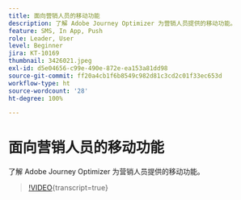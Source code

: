 ```yaml
---
title: 面向营销人员的移动功能
description: 了解 Adobe Journey Optimizer 为营销人员提供的移动功能。
feature: SMS, In App, Push
role: Leader, User
level: Beginner
jira: KT-10169
thumbnail: 3426021.jpeg
exl-id: d5e04656-c99e-490e-872e-ea153a81dd98
source-git-commit: ff20a4cb1f6b8549c982d81c3cd2c01f33ec653d
workflow-type: ht
source-wordcount: '28'
ht-degree: 100%

---
```


# 面向营销人员的移动功能

了解 Adobe Journey Optimizer 为营销人员提供的移动功能。

>[!VIDEO](https://video.tv.adobe.com/v/3426021?quality=12&learn=on){transcript=true}
